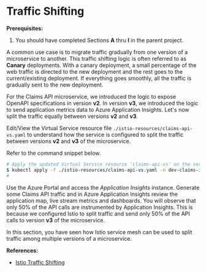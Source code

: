 # Traffic Shifting

**Prerequisites:**
1. You should have completed Sections **A** thru **I** in the parent project.

A common use case is to migrate traffic gradually from one version of a microservice to another.  This traffic shifting logic is often referred to as **Canary** deployments.  With a canary deployment, a small percentage of the web traffic is directed to the new deployment and the rest goes to the current/existing deployment.  If everything goes smoothly, all the traffic is gradually sent to the new deployment.

For the Claims API microservice, we introduced the logic to expose OpenAPI specifications in version **v2**.  In version **v3**, we introduced the logic to send application metrics data to Azure Application Insights.  Let's now split the traffic equally between versions **v2** and **v3**.

Edit/View the Virtual Service resource file `./istio-resources/claims-api-vs.yaml` to understand how the service is configured to split the traffic between versions **v2** and **v3** of the microservice.

Refer to the command snippet below.

```bash
# Apply the updated Virtual Service resource 'claims-api-vs' on the service mesh
$ kubectl apply -f ./istio-resources/claims-api-vs.yaml -n dev-claims-istio
#
```

Use the Azure Portal and access the *Application Insights* instance. Generate some Claims API traffic and in Azure Application Insights review the application map, live stream metrics and dashboards.  You will observe that only 50% of the API calls are instrumented by Application Insights.  This is because we configured Istio to split traffic and send only 50% of the API calls to version **v3** of the microservice.

In this section, you have seen how Istio service mesh can be used to split traffic among multiple versions of a microservice.

**References:**
- [Istio Traffic Shifting](https://istio.io/docs/tasks/traffic-management/traffic-shifting/)
